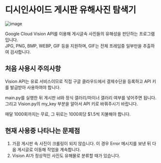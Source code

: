 # 디시인사이드 게시판 유해사진 탐색기  
![image](https://user-images.githubusercontent.com/50689611/125586980-52466ae2-a6a1-4acc-818f-aa793dc58c1f.png)

Google Cloud Vision API를 이용해 게시글속 사진들의 유해성을 판단하는 프로그램입니다.  
JPG, PNG, BMP, WEBP, GIF 등을 지원하며, GIF는 전체 프레임중 일부만을 추출하여 검사합니다.    

## 처음 사용시 주의사항  
Vision API는 유료 서비스이므로 직접 구글 클라우드에서 결제수단을 등록하고 API 키를 발급받아 사용하여야 합니다.    

main.py를 실행한 뒤 게시판 id와 정식 갤러리/마이너 갤러리 여부를 넣어주면 됩니다.  
그리고 Vision.py의 my_key 부분을 알아서 API 키로 바꿔주시기 바랍니다.  
  
매달 1000회까지는 무료, 그 뒤로는 1000회당 $1.5씩 지불해야 합니다.  
## 현재 사용중 나타나는 문제점  
1. 가끔 게시판 속 사진이 크롤링이 되지 않습니다. 이 경우 Error 메시지를 보낸 뒤 다음 게시글로 이동해 작업을 계속합니다.
2. Vision AI가 정상적인 사진도 유해물로 분류할 때가 있습니다.
